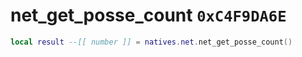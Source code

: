 # net_get_posse_count `0xC4F9DA6E`

```lua
local result --[[ number ]] = natives.net.net_get_posse_count()
```